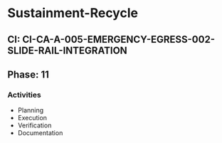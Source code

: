 # Sustainment-Recycle

## CI: CI-CA-A-005-EMERGENCY-EGRESS-002-SLIDE-RAIL-INTEGRATION
## Phase: 11

### Activities
- Planning
- Execution
- Verification
- Documentation

